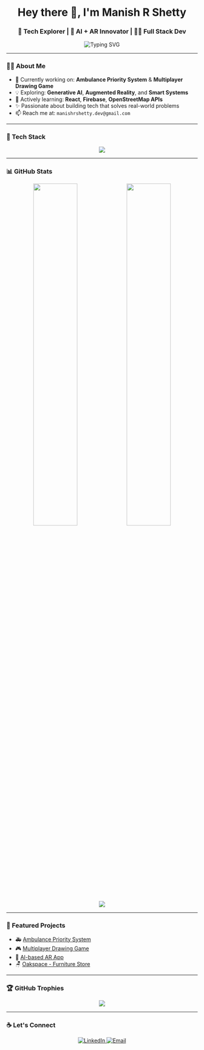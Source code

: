 <h1 align="center">Hey there 👋, I'm Manish R Shetty</h1>
<h3 align="center">🚀 Tech Explorer | 🧠 AI + AR Innovator | 👨‍💻 Full Stack Dev</h3>

<p align="center">
  <img src="https://readme-typing-svg.demolab.com?font=Fira+Code&pause=1000&color=00F779&center=true&vCenter=true&lines=Welcome+to+my+GitHub!;Builder+of+cool+tech+projects!;Let's+create+something+awesome" alt="Typing SVG" />
</p>

---

### 🙋‍♂️ About Me

- 🔭 Currently working on: **Ambulance Priority System** & **Multiplayer Drawing Game**
- 💡 Exploring: **Generative AI**, **Augmented Reality**, and **Smart Systems**
- 🌱 Actively learning: **React**, **Firebase**, **OpenStreetMap APIs**
- ✨ Passionate about building tech that solves real-world problems
- 📫 Reach me at: `manishrshetty.dev@gmail.com`

---

### 🚀 Tech Stack

<p align="center">
  <img src="https://skillicons.dev/icons?i=js,react,nextjs,html,css,tailwind,python,firebase,threejs,figma,vscode,github" />
</p>

---

### 📊 GitHub Stats

<p align="center">
  <img width="48%" src="https://github-readme-stats.vercel.app/api?username=manishrshetty&show_icons=true&theme=radical" />
  <img width="48%" src="https://github-readme-streak-stats.herokuapp.com?user=manishrshetty&theme=radical" />
</p>

<p align="center">
  <img src="https://github-profile-summary-cards.vercel.app/api/cards/profile-details?username=manishrshetty&theme=radical" />
</p>

---

### 📂 Featured Projects

- 🚑 [Ambulance Priority System](https://github.com/manishrshetty/ambulance-priority-system)
- 🎮 [Multiplayer Drawing Game](https://github.com/manishrshetty/drawbattle)
- 🧠 [AI-based AR App](https://github.com/manishrshetty/ai-ar-app)
- 🪑 [Oakspace - Furniture Store](https://github.com/manishrshetty/oakspace)

---

### 🏆 GitHub Trophies

<p align="center">
  <img src="https://github-profile-trophy.vercel.app/?username=manishrshetty&theme=dracula&no-frame=true&margin-w=10" />
</p>

---

### ☕ Let's Connect

<p align="center">
  <a href="https://www.linkedin.com/in/manishrshetty/" target="_blank">
    <img alt="LinkedIn" src="https://img.shields.io/badge/LinkedIn-0077B5?style=flat-square&logo=linkedin&logoColor=white" />
  </a>
  <a href="mailto:manishrshetty.dev@gmail.com">
    <img alt="Email" src="https://img.shields.io/badge/Gmail-D14836?style=flat-square&logo=gmail&logoColor=white" />
  </a>
</p>


